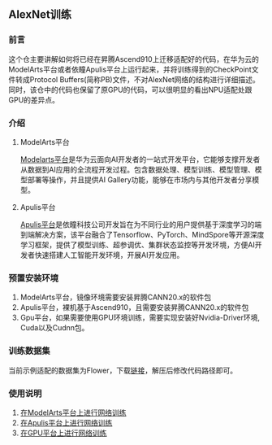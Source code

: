## AlexNet训练
### 前言
这个仓主要讲解如何将已经在昇腾Ascend910上迁移适配好的代码，在华为云的ModelArts平台或者依瞳Apulis平台上运行起来，并将训练得到的CheckPoint文件转成Protocol Buffers(简称PB)文件，不对AlexNet网络的结构进行详细描述。同时，该仓中的代码也保留了原GPU的代码，可以很明显的看出NPU适配处跟GPU的差异点。
### 介绍
1. ModelArts平台

    [Modelarts平台](https://support.huaweicloud.com/productdesc-modelarts/modelarts_01_0001.html)是华为云面向AI开发者的一站式开发平台，它能够支撑开发者从数据到AI应用的全流程开发过程。包含数据处理、模型训练、模型管理、模型部署等操作，并且提供AI Gallery功能，能够在市场内与其他开发者分享模型。

2. Apulis平台

    [Apulis平台](https://github.com/apulis/apulis_platform)是依瞳科技公司开发旨在为不同行业的用户提供基于深度学习的端到端解决方案，该平台融合了Tensorflow、PyTorch、MindSpore等开源深度学习框架，提供了模型训练、超参调优、集群状态监控等开发环境，方便AI开发者快速搭建人工智能开发环境，开展AI开发应用。

### 预置安装环境
1.  ModelArts平台，镜像环境需要安装昇腾CANN20.x的软件包
2.  Apulis平台，裸机基于Ascend910，且需要安装昇腾CANN20.x的软件包
3.  Gpu平台，如果需要使用GPU环境训练，需要实现安装好Nvidia-Driver环境, Cuda以及Cudnn包。

### 训练数据集
当前示例适配的数据集为Flower，下载[链接](https://zhonglin-public.obs.cn-north-4.myhuaweicloud.com/dataset/Flowers-Data-Set.zip)，解压后修改代码路径即可。

### 使用说明
1. [在ModelArts平台上进行网络训练](https://gitee.com/echo_lin/alexnet/blob/master/doc/README_ModelArts.md)
2. [在Apulis平台上进行网络训练](https://gitee.com/echo_lin/alexnet/blob/master/doc/README_Apulis.md)
3. [在GPU平台上进行网络训练](https://gitee.com/echo_lin/alexnet/blob/master/doc/README_Gpu.md)